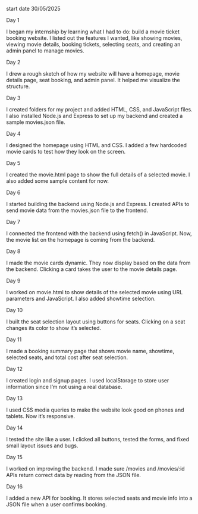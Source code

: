 start date 30/05/2025

Day 1

I began my internship by learning what I had to do: build a movie ticket booking website. I listed out the features I wanted, like showing movies, viewing movie details, booking tickets, selecting seats, and creating an admin panel to manage movies.

Day 2

I drew a rough sketch of how my website will have a homepage, movie details page, seat booking, and admin panel. It helped me visualize the structure.

Day 3

I created folders for my project and added HTML, CSS, and JavaScript files. I also installed Node.js and Express to set up my backend and created a sample movies.json file.

Day 4

I designed the homepage using HTML and CSS. I added a few hardcoded movie cards to test how they look on the screen.

Day 5

I created the movie.html page to show the full details of a selected movie. I also added some sample content for now.

Day 6

I started building the backend using Node.js and Express. I created APIs to send movie data from the movies.json file to the frontend.

Day 7

I connected the frontend with the backend using fetch() in JavaScript. Now, the movie list on the homepage is coming from the backend.

Day 8

I made the movie cards dynamic. They now display based on the data from the backend. Clicking a card takes the user to the movie details page.

Day 9

I worked on movie.html to show details of the selected movie using URL parameters and JavaScript. I also added showtime selection.

Day 10

I built the seat selection layout using buttons for seats. Clicking on a seat changes its color to show it’s selected.

Day 11

I made a booking summary page that shows movie name, showtime, selected seats, and total cost after seat selection.

Day 12

I created login and signup pages. I used localStorage to store user information since I’m not using a real database.

Day 13

I used CSS media queries to make the website look good on phones and tablets. Now it’s responsive.

Day 14

I tested the site like a user. I clicked all buttons, tested the forms, and fixed small layout issues and bugs.

Day 15

I worked on improving the backend. I made sure /movies and /movies/:id APIs return correct data by reading from the JSON file.

Day 16

I added a new API for booking. It stores selected seats and movie info into a JSON file when a user confirms booking.
